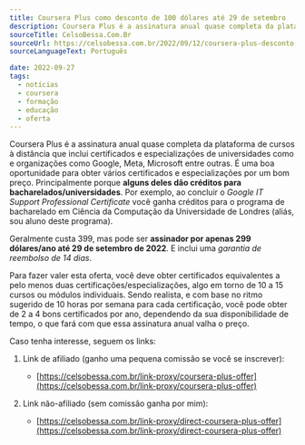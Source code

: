 ```yaml
---
title: Coursera Plus como desconto de 100 dólares até 29 de setembro
description: Coursera Plus é a assinatura anual quase completa da plataforma de cursos à distância que inclui certificados e especializações de universidades como e organizações como Google, Meta, Microsoft entre outras. É uma boa oportunidade para obter vários certificados e especializações por um bom preço.
sourceTitle: CelsoBessa.Com.Br
sourceUrl: https://celsobessa.com.br/2022/09/12/coursera-plus-desconto-de-100-dolares-ate-29-de-setembro-para-dezenas-de-certificacoes-e-especializacoes/
sourceLanguageText: Português

date: 2022-09-27
tags:
  - notícias
  - coursera
  - formação
  - educação
  - oferta
---
```


Coursera Plus é a assinatura anual quase completa da plataforma de cursos à distância que inclui certificados e especializações de universidades como e organizações como Google, Meta, Microsoft entre outras. É uma boa oportunidade para obter vários certificados e especializações por um bom preço. Principalmente porque **alguns deles dão créditos para bacharelados/universidades**. Por exemplo, ao concluir o _Google IT Support Professional Certificate_ você ganha créditos para o programa de bacharelado em Ciência da Computação da Universidade de Londres (aliás, sou aluno deste programa).

Geralmente custa 399, mas pode ser **assinador por apenas 299 dólares/ano até 29 de setembro de 2022**. E inclui uma _garantia de reembolso de 14 dias_.

Para fazer valer esta oferta, você deve obter certificados equivalentes a pelo menos duas certificações/especializações, algo em torno de 10 a 15 cursos ou módulos individuais. Sendo realista, e com base no ritmo sugerido de 10 horas por semana para cada certificação, você pode obter de 2 a 4 bons certificados por ano, dependendo da sua disponibilidade de tempo, o que fará com que essa assinatura anual valha o preço.

Caso tenha interesse, seguem os links:

1) Link de afiliado (ganho uma pequena comissão se você se inscrever):
   - [https://celsobessa.com.br/link-proxy/coursera-plus-offer](https://celsobessa.com.br/link-proxy/coursera-plus-offer)

2) Link não-afiliado (sem comissão ganha por mim):
   - [https://celsobessa.com.br/link-proxy/direct-coursera-plus-offer](https://celsobessa.com.br/link-proxy/direct-coursera-plus-offer)
